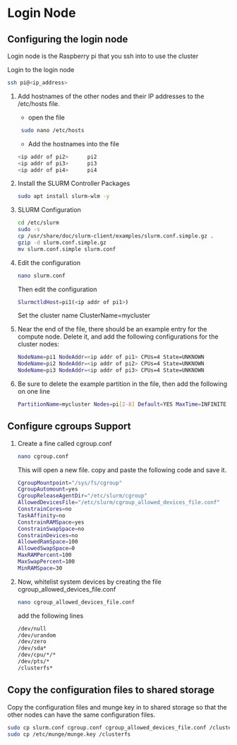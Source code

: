 

# Login Node

## Configuring the login node
Login node is the Raspberry pi that you ssh into to use the cluster

Login to the login node
```bash
ssh pi@<ip_address>
```
1. Add hostnames of the other nodes and their IP addresses to the /etc/hosts file. 

   - open the file
   ```bash
    sudo nano /etc/hosts
    ```
   - Add the hostnames into the file
    ```bash
    <ip addr of pi2>      pi2
    <ip addr of pi3>      pi3
    <ip addr of pi4>      pi4
    ```

2. Install the SLURM Controller Packages
   ```bash
   sudo apt install slurm-wlm -y
   ``` 

3. SLURM Configuration
    ```bash
    cd /etc/slurm
    sudo -s
    cp /usr/share/doc/slurm-client/examples/slurm.conf.simple.gz .
    gzip -d slurm.conf.simple.gz
    mv slurm.conf.simple slurm.conf
    ```

4. Edit the configuration
   ```bash
   nano slurm.conf
   ```
   Then edit the configuration
   ```bash
   SlurmctldHost=pi1(<ip addr of pi1>)
   ```
   Set the cluster name
   ClusterName=mycluster

5. Near the end of the file, there should be an example entry for the compute node. Delete it, and add the following configurations for the cluster nodes:

    ```bash
    NodeName=pi1 NodeAddr=<ip addr of pi1> CPUs=4 State=UNKNOWN
    NodeName=pi2 NodeAddr=<ip addr of pi2> CPUs=4 State=UNKNOWN
    NodeName=pi3 NodeAddr=<ip addr of pi3> CPUs=4 State=UNKNOWN
    ```

6. Be sure to delete the example partition in the file, then add the following on one line

   ```bash
   PartitionName=mycluster Nodes=pi[2-8] Default=YES MaxTime=INFINITE State=UP
   ```


## Configure cgroups Support

1. Create a fine called cgroup.conf
   ```bash
   nano cgroup.conf
   ```
   This will open a new file. copy and paste the following code and save it.
   ```bash
   CgroupMountpoint="/sys/fs/cgroup"
   CgroupAutomount=yes
   CgroupReleaseAgentDir="/etc/slurm/cgroup"
   AllowedDevicesFile="/etc/slurm/cgroup_allowed_devices_file.conf"
   ConstrainCores=no
   TaskAffinity=no
   ConstrainRAMSpace=yes
   ConstrainSwapSpace=no
   ConstrainDevices=no
   AllowedRamSpace=100
   AllowedSwapSpace=0
   MaxRAMPercent=100
   MaxSwapPercent=100
   MinRAMSpace=30
   ```

2. Now, whitelist system devices by creating the file cgroup_allowed_devices_file.conf
   ```bash
   nano cgroup_allowed_devices_file.conf
   ```
   add the following lines

   ```bash
   /dev/null
   /dev/urandom
   /dev/zero
   /dev/sda*
   /dev/cpu/*/*
   /dev/pts/*
   /clusterfs*
   ```

## Copy the configuration files to shared storage
Copy the configuration files and munge key in to shared storage so that the other nodes can have the same configuration files.

```bash
sudo cp slurm.conf cgroup.conf cgroup_allowed_devices_file.conf /clusterfs
sudo cp /etc/munge/munge.key /clusterfs
```